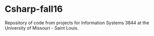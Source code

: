 # Csharp-fall16
Repository of code from projects for Information Systems 3844 at the University of Missouri - Saint Louis.
